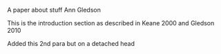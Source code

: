 A paper about stuff
Ann Gledson

This is the introduction section as described in Keane 2000 and Gledson 2010

Added this 2nd para but on a detached head